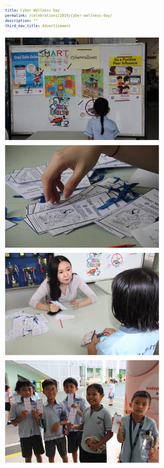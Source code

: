 ```yaml
---
title: Cyber Wellness Day
permalink: /celebrations/2019/cyber-wellness-day/
description: ""
third_nav_title: Advertisement
---
```

![Cyber Wellness Day](/images/Celebrations/2019/Cyberwellness/cwd1.jpg)

![Cyber Wellness Day](/images/Celebrations/2019/Cyberwellness/cwd2.jpg)

![Cyber Wellness Day](/images/Celebrations/2019/Cyberwellness/cwd3.jpg)

![Cyber Wellness Day](/images/Celebrations/2019/Cyberwellness/cwd4.jpg)
